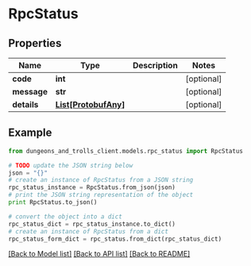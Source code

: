 # RpcStatus


## Properties
Name | Type | Description | Notes
------------ | ------------- | ------------- | -------------
**code** | **int** |  | [optional] 
**message** | **str** |  | [optional] 
**details** | [**List[ProtobufAny]**](ProtobufAny.md) |  | [optional] 

## Example

```python
from dungeons_and_trolls_client.models.rpc_status import RpcStatus

# TODO update the JSON string below
json = "{}"
# create an instance of RpcStatus from a JSON string
rpc_status_instance = RpcStatus.from_json(json)
# print the JSON string representation of the object
print RpcStatus.to_json()

# convert the object into a dict
rpc_status_dict = rpc_status_instance.to_dict()
# create an instance of RpcStatus from a dict
rpc_status_form_dict = rpc_status.from_dict(rpc_status_dict)
```
[[Back to Model list]](../README.md#documentation-for-models) [[Back to API list]](../README.md#documentation-for-api-endpoints) [[Back to README]](../README.md)


